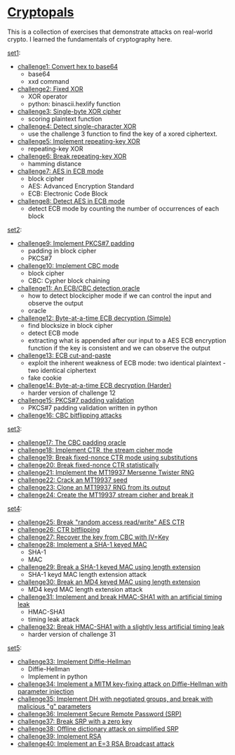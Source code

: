 # [Cryptopals](https://cryptopals.com/)

This is a collection of exercises that demonstrate attacks on real-world crypto. I learned the fundamentals of cryptography here.

[set1](./set1/):

- [challenge1: Convert hex to base64](./set1/challenge1/)
  - base64
  - xxd command
- [challenge2: Fixed XOR](./set1/challenge2/)
  - XOR operator
  - python: binascii.hexlify function
- [challenge3: Single-byte XOR cipher](./set1/challenge3/)
  - scoring plaintext function
- [challenge4: Detect single-character XOR](./set1/challenge4/)
  - use the challenge 3 function to find the key of a xored ciphertext.
- [challenge5: Implement repeating-key XOR](./set1/challenge5/)
  - repeating-key XOR
- [challenge6: Break repeating-key XOR](./set1/challenge6/)
  - hamming distance
- [challenge7: AES in ECB mode](./set1/challenge7/)
  - block cipher
  - AES: Advanced Encryption Standard
  - ECB: Electronic Code Block
- [challenge8: Detect AES in ECB mode](./set1/challenge8/)
  - detect ECB mode by counting the number of occurrences of each block

[set2](./set2/):

- [challenge9: Implement PKCS#7 padding](./set2/challenge9/)
  - padding in block cipher
  - PKCS#7
- [challenge10: Implement CBC mode](./set2/challenge10/)
  - block cipher
  - CBC: Cypher block chaining
- [challenge11: An ECB/CBC detection oracle](./set2/challenge11/)
  - how to detect blockcipher mode if we can control the input and observe the output
  - oracle
- [challenge12: Byte-at-a-time ECB decryption (Simple)](./set2/challenge12/)
  - find blocksize in block cipher
  - detect ECB mode
  - extracting what is appended after our input to a AES ECB encryption function if the key is consistent and we can observe the output
- [challenge13: ECB cut-and-paste](./set2/challenge13/)
  - exploit the inherent weakness of ECB mode: two identical plaintext - two identical ciphertext
  - fake cookie
- [challenge14: Byte-at-a-time ECB decryption (Harder)](./set2/challenge14/)
  - harder version of challenge 12
- [challenge15: PKCS#7 padding validation](./set2/challenge15/)
  - PKCS#7 padding validation written in python
- [challenge16: CBC bitflipping attacks](./set2/challenge16/)

[set3](./set3/):

- [challenge17: The CBC padding oracle](./set3/challenge17/)
- [challenge18: Implement CTR, the stream cipher mode](./set3/challenge18/)
- [challenge19: Break fixed-nonce CTR mode using substitutions](./set3/challenge19/)
- [challenge20: Break fixed-nonce CTR statistically](./set3/challenge20/)
- [challenge21: Implement the MT19937 Mersenne Twister RNG](./set3/challenge21/)
- [challenge22: Crack an MT19937 seed](./set3/challenge22/)
- [challenge23: Clone an MT19937 RNG from its output](./set3/challenge23/)
- [challenge24: Create the MT19937 stream cipher and break it](./set3/challenge24/)

[set4](./set4/):

- [challenge25: Break "random access read/write" AES CTR](./set4//challenge25/)
- [challenge26: CTR bitflipping](./set4//challenge26/)
- [challenge27: Recover the key from CBC with IV=Key](./set4//challenge27/)
- [challenge28: Implement a SHA-1 keyed MAC](./set4//challenge28/)
  - SHA-1
  - MAC
- [challenge29: Break a SHA-1 keyed MAC using length extension](./set4//challenge29/)
  - SHA-1 keyd MAC length extension attack
- [challenge30: Break an MD4 keyed MAC using length extension](./set4//challenge30/)
  - MD4 keyd MAC length extension attack
- [challenge31: Implement and break HMAC-SHA1 with an artificial timing leak](./set4//challenge31/)
  - HMAC-SHA1
  - timing leak attack
- [challenge32: Break HMAC-SHA1 with a slightly less artificial timing leak](./set4//challenge32/)
  - harder version of challenge 31

[set5](./set5/):

- [challenge33: Implement Diffie-Hellman](./set5/challenge33/)
  - Diffie-Hellman
  - Implement in python
- [challenge34: Implement a MITM key-fixing attack on Diffie-Hellman with parameter injection](./set5/challenge34/)
- [challenge35: Implement DH with negotiated groups, and break with malicious "g" parameters](./set5/challenge35/)
- [challenge36: Implement Secure Remote Password (SRP)](./set5/challenge36/)
- [challenge37: Break SRP with a zero key](./set5/challenge37/)
- [challenge38: Offline dictionary attack on simplified SRP](./set5/challenge38/)
- [challenge39: Implement RSA](./set5/challenge39/)
- [challenge40: Implement an E=3 RSA Broadcast attack](./set5/challenge40/)
